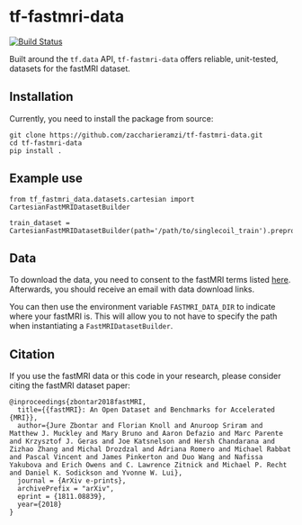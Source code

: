 # tf-fastmri-data
[![Build Status](https://travis-ci.com/zaccharieramzi/tf-fastmri-data.svg?branch=master)](https://travis-ci.com/zaccharieramzi/tf-fastmri-data)

Built around the `tf.data` API, `tf-fastmri-data` offers reliable, unit-tested, datasets for the fastMRI dataset.

## Installation

Currently, you need to install the package from source:

```
git clone https://github.com/zaccharieramzi/tf-fastmri-data.git
cd tf-fastmri-data
pip install .
```

## Example use

```
from tf_fastmri_data.datasets.cartesian import CartesianFastMRIDatasetBuilder

train_dataset = CartesianFastMRIDatasetBuilder(path='/path/to/singlecoil_train').preprocessed_ds
```

## Data

To download the data, you need to consent to the fastMRI terms listed [here](https://fastmri.med.nyu.edu/).
Afterwards, you should receive an email with data download links.

You can then use the environment variable `FASTMRI_DATA_DIR` to indicate where your fastMRI is.
This will allow you to not have to specify the path when instantiating a `FastMRIDatasetBuilder`.

## Citation

If you use the fastMRI data or this code in your research, please consider citing the fastMRI dataset paper:

```
@inproceedings{zbontar2018fastMRI,
  title={{fastMRI}: An Open Dataset and Benchmarks for Accelerated {MRI}},
  author={Jure Zbontar and Florian Knoll and Anuroop Sriram and Matthew J. Muckley and Mary Bruno and Aaron Defazio and Marc Parente and Krzysztof J. Geras and Joe Katsnelson and Hersh Chandarana and Zizhao Zhang and Michal Drozdzal and Adriana Romero and Michael Rabbat and Pascal Vincent and James Pinkerton and Duo Wang and Nafissa Yakubova and Erich Owens and C. Lawrence Zitnick and Michael P. Recht and Daniel K. Sodickson and Yvonne W. Lui},
  journal = {ArXiv e-prints},
  archivePrefix = "arXiv",
  eprint = {1811.08839},
  year={2018}
}
```
